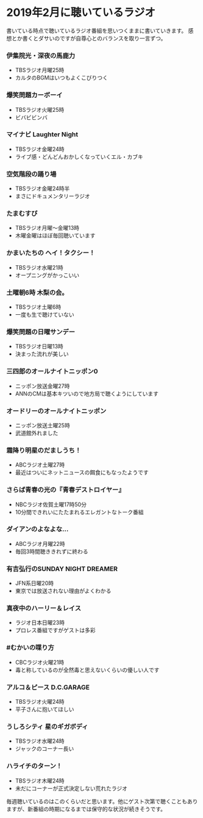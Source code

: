 # 2019年2月に聴いているラジオ

書いている時点で聴いているラジオ番組を思いつくままに書いていきます。
感想とか書くとダサいのですが自尊心とのバランスを取り一言ずつ。

### 伊集院光・深夜の馬鹿力

- TBSラジオ月曜25時
- カルタのBGMはいつもよくこびりつく

### 爆笑問題カーボーイ

- TBSラジオ火曜25時
- ビバビビンバ

### マイナビ Laughter Night

- TBSラジオ金曜24時
- ライブ感・どんどんおかしくなっていくエル・カブキ

### 空気階段の踊り場

- TBSラジオ金曜24時半
- まさにドキュメンタリーラジオ

### たまむすび

- TBSラジオ月曜～金曜13時
- 木曜金曜はほぼ毎回聴いています

### かまいたちの ヘイ！タクシー！

- TBSラジオ水曜21時
- オープニングがかっこいい

### 土曜朝6時 木梨の会。

- TBSラジオ土曜6時
- 一度も生で聴けていない

### 爆笑問題の日曜サンデー

- TBSラジオ日曜13時
- 決まった流れが美しい

### 三四郎のオールナイトニッポン0

- ニッポン放送金曜27時
- ANNのCMは基本キツいので地方局で聴くようにしています

### オードリーのオールナイトニッポン

- ニッポン放送土曜25時
- 武道館外れました

### 霜降り明星のだましうち！

- ABCラジオ土曜27時
- 最近はついにネットニュースの餌食にもなったようです

### さらば青春の光の『青春デストロイヤー』

- NBCラジオ佐賀土曜17時50分
- 10分間できれいにたたまれるエレガントなトーク番組

### ダイアンのよなよな…

- ABCラジオ月曜22時
- 毎回3時間聴ききれずに終わる

### 有吉弘行のSUNDAY NIGHT DREAMER

- JFN系日曜20時
- 東京では放送されない理由がよくわかる

### 真夜中のハーリー＆レイス

- ラジオ日本日曜23時
- プロレス番組ですがゲストは多彩

### #むかいの喋り方

- CBCラジオ火曜21時
- 毒と称しているのが全然毒と思えないくらいの優しい人です

### アルコ＆ピース D.C.GARAGE

- TBSラジオ火曜24時
- 平子さんに抱いてほしい

### うしろシティ 星のギガボディ

- TBSラジオ水曜24時
- ジャックのコーナー長い

### ハライチのターン！

- TBSラジオ木曜24時
- 未だにコーナーが正式決定しない荒れたラジオ

毎週聴いているのはこのくらいだと思います。他にゲスト次第で聴くこともありますが、新番組の時期になるまでは保守的な状況が続きそうです。
